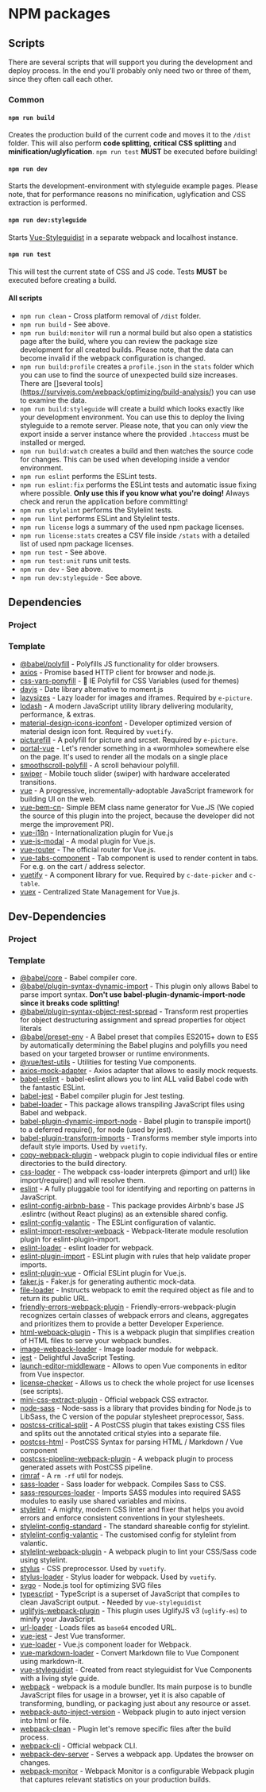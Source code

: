 # NPM packages

## Scripts

There are several scripts that will support you during the development and deploy process. In the end you'll probably only need two or three of them, since they often call each other.

### Common

#### `npm run build`

Creates the production build of the current code and moves it to the `/dist` folder. This will also perform **code splitting**, **critical CSS splitting** and **minification/uglyfication**. `npm run test` **MUST** be executed before building!

#### `npm run dev`

Starts the development-environment with styleguide example pages. Please note, that for performance reasons no minification, uglyfication and CSS extraction is performed.

#### `npm run dev:styleguide`

Starts [Vue-Styleguidist](https://github.com/vue-styleguidist/vue-styleguidist) in a separate webpack and localhost instance.

#### `npm run test`

This will test the current state of CSS and JS code. Tests **MUST** be executed before creating a build.

#### All scripts

* `npm run clean` - Cross platform removal of `/dist` folder.
* `npm run build` - See above.
* `npm run build:monitor` will run a normal build but also open a statistics page after the build, where you can review the package size development for all created builds. Please note, that the data can become invalid if the webpack configuration is changed.
* `npm run build:profile` creates a `profile.json` in the `stats` folder which you can use to find the source of unexpected build size increases. There are []several tools](https://survivejs.com/webpack/optimizing/build-analysis/) you can use to examine the data.
* `npm run build:styleguide` will create a build which looks exactly like your development environment. You can use this to deploy the living styleguide to a remote server. Please note, that you can only view the export inside a server instance where the provided `.htaccess` must be installed or merged.
* `npm run build:watch` creates a build and then watches the source code for changes. This can be used when developing inside a vendor environment.
* `npm run eslint` performs the ESLint tests.
* `npm run eslint:fix` performs the ESLint tests and automatic issue fixing where possible. **Only use this if you know what you're doing!** Always check and rerun the application before committing!
* `npm run stylelint` performs the Stylelint tests.
* `npm run lint` performs ESLint and Stylelint tests.
* `npm run license` logs a summary of the used npm package licenses.
* `npm run license:stats` creates a CSV file inside `/stats` with a detailed list of used npm package licenses.
* `npm run test` - See above.
* `npm run test:unit` runs unit tests.
* `npm run dev` - See above.
* `npm run dev:styleguide` - See above.

## Dependencies

### Project

### Template

* [@babel/polyfill](https://babeljs.io/docs/en/babel-polyfill) - Polyfills JS functionality for older browsers.
* [axios](https://github.com/axios/axios) - Promise based HTTP client for browser and node.js.
* [css-vars-ponyfill](https://github.com/jhildenbiddle/css-vars-ponyfill) - :horse: IE Polyfill for CSS Variables (used for themes)
* [dayjs](https://github.com/iamkun/dayjs) - Date library alternative to moment.js
* [lazysizes](https://github.com/aFarkas/lazysizes) - Lazy loader for images and iframes. Required by `e-picture`.
* [lodash](https://github.com/lodash/lodash) - A modern JavaScript utility library delivering modularity, performance, & extras.
* [material-design-icons-iconfont](https://github.com/jossef/material-design-icons-iconfont) - Developer optimized version of material design icon font. Required by `vuetify`.
* [picturefill](https://github.com/scottjehl/picturefill) - A polyfill for picture and srcset. Required by `e-picture`.
* [portal-vue](https://github.com/LinusBorg/portal-vue) - Let's render something in a «wormhole» somewhere else on the page. It's used to render all the modals on a single place 
* [smoothscroll-polyfill](https://github.com/iamdustan/smoothscroll) - A scroll behaviour polyfill.
* [swiper](https://github.com/nolimits4web/swiper) - Mobile touch slider (swiper) with hardware accelerated transitions. 
* [vue](https://github.com/vuejs/vue) - A progressive, incrementally-adoptable JavaScript framework for building UI on the web.
* [vue-bem-cn](http://codepen.io/c01nd01r/pen/Qdeovv)- Simple BEM class name generator for Vue.JS (We copied the source of this plugin into the project, because the developer did not merge the improvement PR).
* [vue-i18n](https://github.com/kazupon/vue-i18n) - Internationalization plugin for Vue.js
* [vue-js-modal](https://github.com/euvl/vue-js-modal) - A modal plugin for Vue.js.
* [vue-router](https://github.com/vuejs/vue-router) - The official router for Vue.js.
* [vue-tabs-component](https://github.com/spatie/vue-tabs-component) - Tab component is used to render content in tabs. For e.g. on the cart / address selector.
* [vuetify](https://vuetifyjs.com) - A component library for vue. Required by `c-date-picker` and `c-table`.
* [vuex](https://github.com/vuejs/vuex) - Centralized State Management for Vue.js.

## Dev-Dependencies

### Project

### Template

* [@babel/core](https://github.com/babel/babel/tree/master/packages/babel-core) - Babel compiler core.
* [@babel/plugin-syntax-dynamic-import](https://babeljs.io/docs/plugins/syntax-dynamic-import/) - This plugin only allows Babel to parse import syntax. **Don't use babel-plugin-dynamic-import-node since it breaks code splitting!**
* [@babel/plugin-syntax-object-rest-spread](https://babeljs.io/docs/plugins/transform-object-rest-spread/) - Transform rest properties for object destructuring assignment and spread properties for object literals
* [@babel/preset-env](https://www.npmjs.com/package/babel-preset-env) - A Babel preset that compiles ES2015+ down to ES5 by automatically determining the Babel plugins and polyfills you need based on your targeted browser or runtime environments.
* [@vue/test-utils](https://github.com/vuejs/vue-test-utils) - Utilities for testing Vue components.
* [axios-mock-adapter](https://github.com/ctimmerm/axios-mock-adapter) - Axios adapter that allows to easily mock requests.
* [babel-eslint](https://github.com/babel/babel-eslint) - babel-eslint allows you to lint ALL valid Babel code with the fantastic ESLint.
* [babel-jest](https://www.npmjs.com/package/babel-jest) - Babel compiler plugin for Jest testing.
* [babel-loader](https://github.com/babel/babel-loader) - This package allows transpiling JavaScript files using Babel and webpack.
* [babel-plugin-dynamic-import-node](https://github.com/airbnb/babel-plugin-dynamic-import-node) - Babel plugin to transpile import() to a deferred require(), for node (used by jest).
* [babel-plugin-transform-imports](https://www.npmjs.com/package/babel-plugin-transform-imports) - Transforms member style imports into default style imports. Used by `vuetify`.
* [copy-webpack-plugin](https://github.com/webpack-contrib/copy-webpack-plugin) - webpack plugin to copie individual files or entire directories to the build directory.
* [css-loader](https://github.com/webpack-contrib/css-loader) - The webpack css-loader interprets @import and url() like import/require() and will resolve them.
* [eslint](https://github.com/eslint/eslint) - A fully pluggable tool for identifying and reporting on patterns in JavaScript.
* [eslint-config-airbnb-base](https://github.com/airbnb/javascript/tree/master/packages/eslint-config-airbnb-base) - This package provides Airbnb's base JS .eslintrc (without React plugins) as an extensible shared config.
* [eslint-config-valantic](https://github.com/valantic/eslint-config-valantic) - The ESLint configuration of valantic.
* [eslint-import-resolver-webpack](https://github.com/benmosher/eslint-plugin-import/tree/master/resolvers/webpack) - Webpack-literate module resolution plugin for eslint-plugin-import.
* [eslint-loader](https://github.com/webpack-contrib/eslint-loader) - eslint loader for webpack.
* [eslint-plugin-import](https://github.com/benmosher/eslint-plugin-import) - ESLint plugin with rules that help validate proper imports.
* [eslint-plugin-vue](https://github.com/vuejs/eslint-plugin-vue) - Official ESLint plugin for Vue.js.
* [faker.js](https://github.com/marak/Faker.js/) - Faker.js for generating authentic mock-data.
* [file-loader](https://github.com/webpack-contrib/file-loader) - Instructs webpack to emit the required object as file and to return its public URL.
* [friendly-errors-webpack-plugin](https://github.com/geowarin/friendly-errors-webpack-plugin) - Friendly-errors-webpack-plugin recognizes certain classes of webpack errors and cleans, aggregates and prioritizes them to provide a better Developer Experience.
* [html-webpack-plugin](https://github.com/jantimon/html-webpack-plugin) - This is a webpack plugin that simplifies creation of HTML files to serve your webpack bundles.
* [image-webpack-loader](https://github.com/tcoopman/image-webpack-loader) - Image loader module for webpack.
* [jest](https://github.com/facebook/jest) - Delightful JavaScript Testing.
* [launch-editor-middleware](https://github.com/yyx990803/launch-editor) - Allows to open Vue components in editor from Vue inspector.
* [license-checker](https://github.com/davglass/license-checker) - Allows us to check the whole project for use licenses (see scripts).
* [mini-css-extract-plugin](https://github.com/webpack-contrib/mini-css-extract-plugin) - Official webpack CSS extractor.
* [node-sass](https://github.com/sass/node-sass) - Node-sass is a library that provides binding for Node.js to LibSass, the C version of the popular stylesheet preprocessor, Sass.
* [postcss-critical-split](https://github.com/mrnocreativity/postcss-critical-split) - A PostCSS plugin that takes existing CSS files and splits out the annotated critical styles into a separate file.
* [postcss-html](https://github.com/gucong3000/postcss-html) - PostCSS Syntax for parsing HTML / Markdown / Vue component
* [postcss-pipeline-webpack-plugin](https://github.com/mistakster/postcss-pipeline-webpack-plugin) - A webpack plugin to process generated assets with PostCSS pipeline.
* [rimraf](https://github.com/isaacs/rimraf) - A `rm -rf` util for nodejs.
* [sass-loader](https://github.com/webpack-contrib/sass-loader) - Sass loader for webpack. Compiles Sass to CSS. 
* [sass-resources-loader](https://github.com/shakacode/sass-resources-loader) - Imports SASS modules into required SASS modules to easily use shared variables and mixins. 
* [stylelint](https://github.com/stylelint/stylelint) - A mighty, modern CSS linter and fixer that helps you avoid errors and enforce consistent conventions in your stylesheets.
* [stylelint-config-standard](https://github.com/stylelint/stylelint-config-standard) - The standard shareable config for stylelint.
* [stylelint-config-valantic](https://github.com/valantic/stylelint-config-valantic) - The customised config for stylelint from valantic.
* [stylelint-webpack-plugin](https://github.com/JaKXz/stylelint-webpack-plugin) -  A webpack plugin to lint your CSS/Sass code using stylelint.
* [stylus](http://stylus-lang.com/) - CSS preprocessor. Used by `vuetify`.
* [stylus-loader](https://github.com/shama/stylus-loader) - Stylus loader for webpack. Used by `vuetify`.
* [svgo](https://github.com/svg/svgo) - Node.js tool for optimizing SVG files
* [typescript](https://github.com/Microsoft/TypeScript) - TypeScript is a superset of JavaScript that compiles to clean JavaScript output. - Needed by `vue-styleguidist`
* [uglifyjs-webpack-plugin](https://github.com/webpack-contrib/uglifyjs-webpack-plugin) - This plugin uses UglifyJS v3 (`uglify-es`) to minify your JavaScript.
* [url-loader](https://github.com/webpack-contrib/url-loader) - Loads files as `base64` encoded URL.
* [vue-jest](https://github.com/vuejs/vue-jest) - Jest Vue transformer.
* [vue-loader](https://github.com/vuejs/vue-loader) - Vue.js component loader for Webpack.
* [vue-markdown-loader](https://github.com/QingWei-Li/vue-markdown-loader) - Convert Markdown file to Vue Component using markdown-it.
* [vue-styleguidist](https://github.com/vue-styleguidist/vue-styleguidist) - Created from react styleguidist for Vue Components with a living style guide.
* [webpack](https://github.com/webpack/webpack) - webpack is a module bundler. Its main purpose is to bundle JavaScript files for usage in a browser, yet it is also capable of transforming, bundling, or packaging just about any resource or asset.
* [webpack-auto-inject-version](https://github.com/radswiat/webpack-auto-inject-version) - Webpack plugin to auto inject version into html or file.
* [webpack-clean](https://www.npmjs.com/package/webpack-clean) - Plugin let's remove specific files after the build process.
* [webpack-cli](https://github.com/webpack/webpack-cli) - Official webpack CLI.
* [webpack-dev-server](https://github.com/webpack/webpack-dev-server) - Serves a webpack app. Updates the browser on changes.
* [webpack-monitor](https://github.com/webpackmonitor/webpackmonitor) - Webpack Monitor is a configurable Webpack plugin that captures relevant statistics on your production builds.
